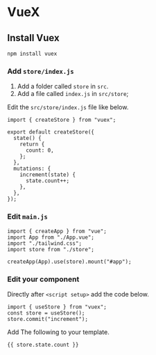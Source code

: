 # VueX

## Install Vuex

```
npm install vuex
```

### Add `store/index.js`

1. Add a folder called `store` in `src`.
2. Add a file called `index.js` in `src/store`;

Edit the `src/store/index.js` file like below.

```
import { createStore } from "vuex";

export default createStore({
  state() {
    return {
      count: 0,
    };
  },
  mutations: {
    increment(state) {
      state.count++;
    },
  },
});
```

### Edit `main.js`

```
import { createApp } from "vue";
import App from "./App.vue";
import "./tailwind.css";
import store from "./store";

createApp(App).use(store).mount("#app");
```

### Edit your component

Directly after `<script setup>` add the code below.

```
import { useStore } from "vuex";
const store = useStore();
store.commit("increment");
```

Add The following to your template.

```
{{ store.state.count }}
```
